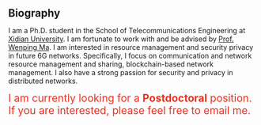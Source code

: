 <h1 id="biography"></h1>

<h2 style="margin: 60px 0px 10px;">Biography</h2>

I am a Ph.D. student in the School of Telecommunications Engineering at [Xidian University](https://www.xidian.edu.cn/). I am fortunate to work with and be advised by [Prof. Wenping Ma](https://web.xidian.edu.cn/mawenping/). I am interested in resource management and security privacy in future 6G networks. Specifically, I focus on communication and network resource management and sharing, blockchain-based network management. I also have a strong passion for security and privacy in distributed networks.

<span style="color: #ea3323; font-size: 1.5em;">
  I am currently looking for a <strong>Postdoctoral</strong> position.
</span>

<span style="color: #ea3323; font-size: 1.5em;">
  If you are interested, please feel free to email me.
</span>